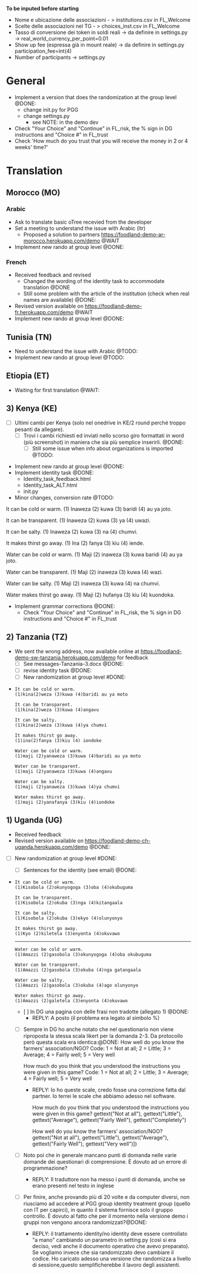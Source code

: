 


**To be inputed before starting**

- Nome e ubicazione delle associazioni - > institutions.csv in FL_Welcome
- Scelte delle associazioni nel TG - > choices_inst.csv in FL_Welcome
- Tasso di conversione dei token in soldi reali -> da definire in settings.py -> real_world_currency_per_point=0.01
- Show up fee (espressa già in mount reale) -> da definire in settings.py participation_fee=int(4)
- Number of participants -> settings.py


# General 

- Implement a version that does the randomization at the group level @DONE:
  - change init.py for PGG
  - change settings.py
    - see NOTE: in the demo dev
- Check "Your Choice" and "Continue" in FL_risk, the % sign in DG instructions and "Choice #" in FL_trust
- Check 'How much do you trust that you will receive the money in 2 or 4 weeks\' time?' 

# Translation

## Morocco (MO)

### Arabic

- Ask to translate basic oTree recevied from the developer 
- Set a meeting to understand the issue with Arabic (ltr)
  - Proposed a solution to partners https://foodland-demo-ar-morocco.herokuapp.com/demo @WAIT
- Implement new rando at group level @DONE:
  
### French

- Received feedback and revised 
  - Changed the wording of the identity task to accommodate translation @DONE
  - Still some problem with the article of the institution (check when real names are available) @DONE:
- Revised version available on https://foodland-demo-fr.herokuapp.com/demo  @WAIT
- Implement new rando at group level @DONE:

## Tunisia (TN)

- Need to understand the issue with Arabic @TODO:
- Implement new rando at group level @TODO:
  
## Etiopia (ET)

- Waiting for first translation  @WAIT:

## 3) Kenya (KE)

- [ ] Ultimi cambi per Kenya (solo nel onedrive in KE/2 round perché troppo pesanti da allegare). 
  - [ ] Trovi i cambi richiesti ed inviati nello scorso giro formattati in word (più screenshot) in maniera che sia più semplice inserirli. @DONE:
    - [ ] Still some issue when info about organizations is imported @TODO:
- Implement new rando at group level @DONE:
- Implement identity task @DONE:
  - Identity_task_feedback.html
  - Identity_task_ALT.html
  - init.py
- Minor changes, conversion rate @TODO:


It can be cold or warm.
(1) Inaweza (2) kuwa (3) baridi (4) au ya joto.

It can be transparent.
(1) Inaweza (2) kuwa (3) ya (4) uwazi.

It can be salty.
(1) Inaweza (2) kuwa (3) na (4) chumvi.

It makes thirst go away.
(1) Ina (2) fanya (3) kiu (4) iende.
 
 
Water can be cold or warm.
(1) Maji (2) inaweza (3) kuwa baridi (4) au ya joto.

Water can be transparent.
(1) Maji (2) inaweza (3) kuwa (4) wazi.

Water can be salty.
(1) Maji (2) inaweza (3) kuwa (4) na chumvi.

Water makes thirst go away.
(1) Maji (2) hufanya (3) kiu (4) kuondoka.

- Implement grammar corrections @DONE:
  - Check "Your Choice" and "Continue" in FL_risk,  the % sign in DG instructions and "Choice #" in FL_trust
  
## 2) Tanzania (TZ)

- We sent the wrong address, now available online at https://foodland-demo-sw-tanzania.herokuapp.com/demo for feedback 
  - [ ] See messages-Tanzania-3.docx @DONE:
  - [ ] revise identity task @DONE:
  - [ ] New randomization at group level #DONE:

-
      It can be cold or warm.
      (1)kina(2)weza (3)kuwa (4)baridi au ya moto

      It can be transparent.
      (1)kina(2)weza (3)kuwa (4)angavu

      It can be salty.
      (1)kina(2)weza (3)kuwa (4)ya chumvi

      It makes thirst go away.
      (1)ina(2)fanya (3)kiu (4) iondoke

      Water can be cold or warm.
      (1)maji (2)yanaweza (3)kuwa (4)baridi au ya moto

      Water can be transparent.
      (1)maji (2)yanaweza (3)kuwa (4)angavu

      Water can be salty.
      (1)maji (2)yanaweza (3)kuwa (4)ya chumvi

      Water makes thirst go away.
      (1)maji (2)yanafanya (3)kiu (4)iondoke
      

## 1) Uganda (UG)

- Received feedback
- Revised version available on https://foodland-demo-ch-uganda.herokuapp.com/demo @DONE:
- [ ] New randomization at group level #DONE:

  - [ ] Sentences for the identity (see email) @DONE:
- 
      It can be cold or warm.
      (1)Kisobola (2)okunyogoga (3)oba (4)okubuguma

      It can be transparent.
      (1)Kisobola (2)okuba (3)nga (4)kitangaala

      It can be salty.
      (1)Kisobola (2)okuba (3)ekyo (4)olunyonyo

      It makes thirst go away.
      (1)Kyo (2)kiletela (3)enyonta (4)okuvawo
     
    ---

      Water can be cold or warm.
      (1)Amazzi (2)gasobola (3)okunyogoga (4)oba okubuguma

      Water can be transparent.
      (1)Amazzi (2)gasobola (3)okuba (4)nga gatangaala

      Water can be salty.
      (1)Amazzi (2)gasobola (3)okuba (4)ago olunyonyo

      Water makes thirst go away.
      (1)Amazzi (2)galetela (3)enyonta (4)okuvawo

    - [ ] In DG una pagina con delle frasi non tradotte (allegato 1) @DONE:
      - REPLY: A posto (il problema era legato al simbolo %)
    - [ ] Sempre in DG ho anche notato che nel questionario non viene riproposta la stessa scala  likert per la domanda 2-3. Da protocollo però questa scala era identica:@DONE:
        How well do you know the farmers’ association/NGO?
        Code: 1 = Not at all; 2 = Little; 3 = Average; 4 = Fairly well; 5 = Very well

        How much do you think that you understood the instructions you were given in this game?
        Code: 1 = Not at all; 2 = Little; 3 = Average; 4 = Fairly well; 5 = Very well

      - REPLY: Io ho queste scale, credo fosse una correzione fatta dal partner. Io terrei le scale che abbiamo adesso nel software. 
  
        How much do you think that you understood the instructions you were given in this game?
        gettext("Not at all"), gettext("Little"), gettext("Average"), gettext("Fairly Well"), gettext("Completely")

        How well do you know the farmers’ association/NGO?
        gettext("Not at all"), gettext("Little"), gettext("Average"), gettext("Fairly Well"), gettext("Very well")])

    - [ ] Noto poi che in generale mancano punti di domanda nelle varie domande dei questionari di comprensione. È dovuto ad un errore di programmazione?
      - REPLY: Il traduttore non ha messo i punti di domanda, anche se erano presenti nel testo in inglese

        
    - [ ] Per finire, anche provando più di 20 volte e da computer diversi, non riusciamo ad accedere al PGG group identity treatment group (quello con IT per capirci), in quanto il sistema fornisce solo il gruppo controllo. È dovuto al fatto che per il momento nella versione demo i gruppi non vengono ancora randomizzati?@DONE:
      - REPLY: il trattamento identity/no identity deve essere controllato "a mano" cambiando un parametro in setting.py (così si era deciso, vedi anche il documento operativo che avevo preparato). Se vogliamo invece che sia randomizzato devo cambiare il codice. Ho caricato adesso una versione che randomizza a livello di sessione,questo semplificherebbe il lavoro degli assistenti.
 
